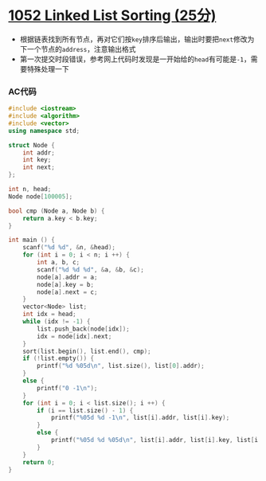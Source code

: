 # [1052 Linked List Sorting (25分)](https://pintia.cn/problem-sets/994805342720868352/problems/994805425780670464)

- 根据链表找到所有节点，再对它们按`key`排序后输出，输出时要把`next`修改为下一个节点的`address`，注意输出格式
- 第一次提交时段错误，参考网上代码时发现是一开始给的`head`有可能是`-1`，需要特殊处理一下

### AC代码

```c++
#include <iostream>
#include <algorithm>
#include <vector>
using namespace std;

struct Node {
    int addr;
    int key;
    int next;
};

int n, head;
Node node[100005];

bool cmp (Node a, Node b) {
    return a.key < b.key;
}

int main () {
    scanf("%d %d", &n, &head);
    for (int i = 0; i < n; i ++) {
        int a, b, c;
        scanf("%d %d %d", &a, &b, &c);
        node[a].addr = a;
        node[a].key = b;
        node[a].next = c;
    }
    vector<Node> list;
    int idx = head;
    while (idx != -1) {
        list.push_back(node[idx]);
        idx = node[idx].next;
    }
    sort(list.begin(), list.end(), cmp);
    if (!list.empty()) {
        printf("%d %05d\n", list.size(), list[0].addr);
    }
    else {
        printf("0 -1\n");
    }
    for (int i = 0; i < list.size(); i ++) {
        if (i == list.size() - 1) {
            printf("%05d %d -1\n", list[i].addr, list[i].key);
        }
        else {
            printf("%05d %d %05d\n", list[i].addr, list[i].key, list[i + 1].addr);
        }
    }
    return 0;
}

```

